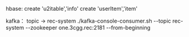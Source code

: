 hbase:
    create 'u2itable','info'
    create 'userItem','item'

kafka：
    topic -> rec-system
    ./kafka-console-consumer.sh --topic rec-system --zookeeper one.3cgg.rec:2181 --from-beginning
